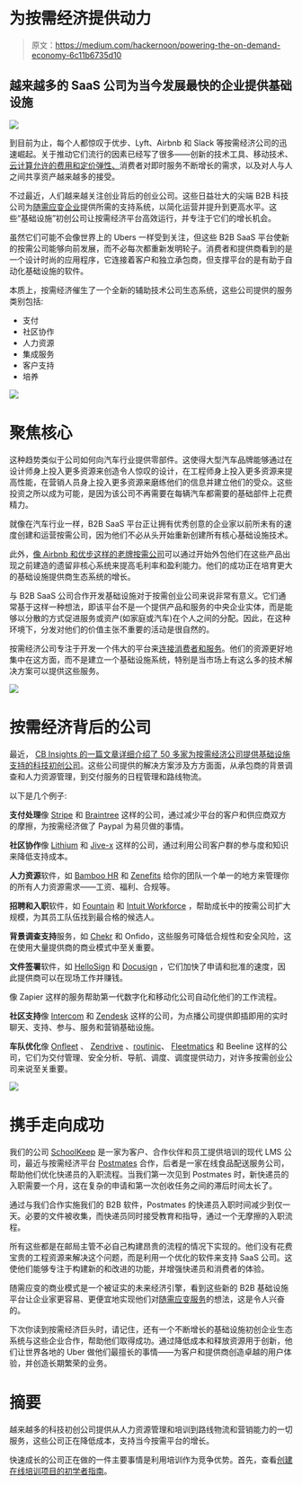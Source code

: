 # 为按需经济提供动力

> 原文：<https://medium.com/hackernoon/powering-the-on-demand-economy-6c11b6735d10>

## 越来越多的 SaaS 公司为当今发展最快的企业提供基础设施

![](img/575af8646f0cf78e0f3476cbccc4ae28.png)

到目前为止，每个人都惊叹于优步、Lyft、Airbnb 和 Slack 等按需经济公司的迅速崛起。关于推动它们流行的因素已经写了很多——创新的技术工具、移动技术、[云计算允许的费用和定价弹性、](https://www.linkedin.com/pulse/does-your-saas-vendors-pricing-model-provide-business-cornwell?trk=hb_ntf_MEGAPHONE_ARTICLE_POST)消费者对即时服务不断增长的需求，以及对人与人之间共享资产越来越多的接受。

不过最近，人们越来越关注创业背后的创业公司。这些日益壮大的尖端 B2B 科技公司为[随需应变企业](https://www.northpass.com/blog/what-you-can-learn-from-the-on-demand-companies-who-are-revolutionizing-the-way-we-train)提供所需的支持系统，以简化运营并提升到更高水平。这些“基础设施”初创公司让按需经济平台高效运行，并专注于它们的增长机会。

虽然它们可能不会像世界上的 Ubers 一样受到关注，但这些 B2B SaaS 平台使新的按需公司能够向前发展，而不必每次都重新发明轮子。消费者和提供商看到的是一个设计时尚的应用程序，它连接着客户和独立承包商，但支撑平台的是有助于自动化基础设施的软件。

本质上，按需经济催生了一个全新的辅助技术公司生态系统，这些公司提供的服务类别包括:

*   支付
*   社区协作
*   人力资源
*   集成服务
*   客户支持
*   培养

![](img/1324c5bb49667893e8d0f8fae173e734.png)

# 聚焦核心

这种趋势类似于公司如何向汽车行业提供零部件。这使得大型汽车品牌能够通过在设计师身上投入更多资源来创造令人惊叹的设计，在工程师身上投入更多资源来提高性能，在营销人员身上投入更多资源来磨练他们的信息并建立他们的受众。这些投资之所以成为可能，是因为该公司不再需要在每辆汽车都需要的基础部件上花费精力。

就像在汽车行业一样，B2B SaaS 平台正让拥有优秀创意的企业家以前所未有的速度创建和运营按需公司，因为他们不必从头开始重新创建所有核心基础设施技术。

此外，[像 Airbnb 和优步这样的老牌按需公司](https://www.schoolkeep.com/on-demand-training-pioneers)可以通过开始外包他们在这些产品出现之前建造的遗留非核心系统来提高毛利率和盈利能力。他们的成功正在培育更大的基础设施提供商生态系统的增长。

与 B2B SaaS 公司合作开发基础设施对于按需创业公司来说非常有意义。它们通常基于这样一种想法，即该平台不是一个提供产品和服务的中央企业实体，而是能够以分散的方式促进服务或资产(如家庭或汽车)在个人之间的分配。因此，在这种环境下，分发对他们的价值主张不重要的活动是很自然的。

按需经济公司专注于开发一个伟大的平台来[连接消费者和服务](https://www.schoolkeep.com/blog/six-steps-to-an-effective-customer-onboarding-program)。他们的资源更好地集中在这方面，而不是建立一个基础设施系统，特别是当市场上有这么多的技术解决方案可以提供这些服务。

![](img/e91dceb77cef9cd138d1cdbd5842abe1.png)

# 按需经济背后的公司

最近， [CB Insights 的一篇文章详细介绍了 50 多家为按需经济公司提供基础设施支持的科技初创公司](https://www.cbinsights.com/blog/infrastructure-for-on-demand-startups/)。这些公司提供的解决方案涉及方方面面，从承包商的背景调查和人力资源管理，到交付服务的日程管理和路线物流。

以下是几个例子:

**支付处理**像 [Stripe](https://stripe.com/) 和 [Braintree](https://www.braintreepayments.com/) 这样的公司，通过减少平台的客户和供应商双方的摩擦，为按需经济做了 Paypal 为易贝做的事情。

**社区协作**像 [Lithium](http://www.lithium.com/) 和 [Jive-x](https://www.jivesoftware.com/products/jive-x/) 这样的公司，通过利用公司客户群的参与度和知识来降低支持成本。

**人力资源**软件，如 [Bamboo HR](https://www.bamboohr.com/) 和 [Zenefits](https://www.zenefits.com/) 给你的团队一个单一的地方来管理你的所有人力资源需求——工资、福利、合规等。

**招聘和入职**软件，如 [Fountain](https://www.fountain.com/explore_features) 和 [Intuit Workforce](https://workforce.intuit.com/) ，帮助成长中的按需公司扩大规模，为其员工队伍找到最合格的候选人。

**背景调查支持**服务，如 [Chekr](https://checkr.com/) 和 Onfido，这些服务可降低合规性和安全风险，这在使用大量提供商的商业模式中至关重要。

**文件签署**软件，如 [HelloSign](https://www.hellosign.com/) 和 [Docusign](https://www.docusign.com/) ，它们加快了申请和批准的速度，因此提供商可以在现场工作并赚钱。

像 Zapier 这样的服务帮助第一代数字化和移动化公司自动化他们的工作流程。

**社区支持**像 [Intercom](https://www.intercom.io/) 和 [Zendesk](https://www.zendesk.com/) 这样的公司，为点播公司提供即插即用的实时聊天、支持、参与、服务和营销基础设施。

**车队优化**像 [Onfleet](https://onfleet.com/) 、 [Zendrive](https://www.zendrive.com/) 、[routinic](https://routific.com/)、 [Fleetmatics](https://www.fleetmatics.com/) 和 Beeline 这样的公司，它们为交付管理、安全分析、导航、调度、调度提供动力，对许多按需创业公司来说至关重要。

![](img/d1a9e527cd4de88c7405a89dd8d7700d.png)

# 携手走向成功

我们的公司 [SchoolKeep](https://www.schoolkeep.com/) 是一家为客户、合作伙伴和员工提供培训的现代 LMS 公司，最近与按需经济平台 [Postmates](https://postmates.com/) 合作，后者是一家在线食品配送服务公司，帮助他们优化快递员的入职流程。当我们第一次见到 Postmates 时，新快递员的入职需要一个月，这在复杂的申请和第一次创收任务之间的滞后时间太长了。

通过与我们合作实施我们的 B2B 软件，Postmates 的快递员入职时间减少到仅一天。必要的文件被收集，而快递员同时接受教育和指导，通过一个无摩擦的入职流程。

所有这些都是在邮局主管不必自己构建昂贵的流程的情况下实现的。他们没有花费宝贵的工程资源来解决这个问题，而是利用一个优化的软件来支持 SaaS 公司。这使他们能够专注于构建新的和改进的功能，并增强快递员和消费者的体验。

随需应变的商业模式是一个被证实的未来经济引擎，看到这些新的 B2B 基础设施平台让企业家更容易、更便宜地实现他们对[随需应变服务](https://www.schoolkeep.com/get-started-training-on-demand)的想法，这是令人兴奋的。

下次你读到按需经济巨头时，请记住，还有一个不断增长的基础设施初创企业生态系统与这些企业合作，帮助他们取得成功。通过降低成本和释放资源用于创新，他们让世界各地的 Uber 做他们最擅长的事情——为客户和提供商创造卓越的用户体验，并创造长期繁荣的业务。

# 摘要

越来越多的科技初创公司提供从人力资源管理和培训到路线物流和营销能力的一切服务，这些公司正在降低成本，支持当今按需平台的增长。

快速成长的公司正在做的一件主要事情是利用培训作为竞争优势。首先，查看[创建在线培训项目的初学者指南](https://www.schoolkeep.com/beginners-guide-to-online-training)。